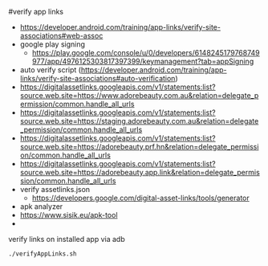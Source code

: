 #verify app links
- https://developer.android.com/training/app-links/verify-site-associations#web-assoc
- google play signing
  - https://play.google.com/console/u/0/developers/6148245179768749977/app/4976125303817397399/keymanagement?tab=appSigning
- auto verify script (https://developer.android.com/training/app-links/verify-site-associations#auto-verification)
- https://digitalassetlinks.googleapis.com/v1/statements:list?source.web.site=https://www.adorebeauty.com.au&relation=delegate_permission/common.handle_all_urls
- https://digitalassetlinks.googleapis.com/v1/statements:list?source.web.site=https://staging.adorebeauty.com.au&relation=delegate_permission/common.handle_all_urls
- https://digitalassetlinks.googleapis.com/v1/statements:list?source.web.site=https://adorebeauty.prf.hn&relation=delegate_permission/common.handle_all_urls
- https://digitalassetlinks.googleapis.com/v1/statements:list?source.web.site=https://adorebeauty.app.link&relation=delegate_permission/common.handle_all_urls
- verify assetlinks.json
  - https://developers.google.com/digital-asset-links/tools/generator
- apk analyzer
- https://www.sisik.eu/apk-tool
-

verify links on installed app via adb
```shell
./verifyAppLinks.sh
```
